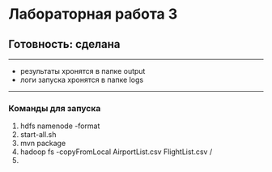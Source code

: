 # Лабораторная работа 3

## Готовность: сделана

***

- результаты хронятся в папке output
- логи запуска хронятся в папке logs

***

### Команды для запуска

1. hdfs namenode -format
2. start-all.sh
3. mvn package
4. hadoop fs -copyFromLocal AirportList.csv FlightList.csv /
5. 